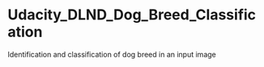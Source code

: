 # Udacity_DLND_Dog_Breed_Classification
Identification and classification of dog breed in an input image
